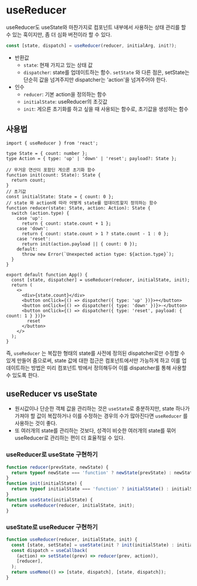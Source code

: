 # useReducer

useReducer도 useState와 마찬가지로 컴포넌트 내부에서 사용하는 상태 관리를 할 수 있는 훅이지만, 좀 더 심화 버전이라 할 수 있다.

```js
const [state, dispatch] = useReducer(reducer, initialArg, init?);
```

- 반환값
  - `state`: 현재 가지고 있는 상태 값
  - `dispatcher`: state를 업데이트하는 함수. `setState` 와 다른 점은, setState는 단순히 값을 넘겨주지만 dispatcher는 'action'을 넘겨주어야 한다.
- 인수
  - `reducer`: 기본 action을 정의하는 함수
  - `initialState`: useReducer의 초깃값
  - `init`: 게으른 초기화를 하고 싶을 때 사용되는 함수로, 초기값을 생성하는 함수

## 사용법

```tsx
import { useReducer } from 'react';

type State = { count: number };
type Action = { type: 'up' | 'down' | 'reset'; payload?: State };

// 무거운 연산이 포함딘 게으른 초기화 함수
function init(count: State): State {
  return count;
}
// 초기값
const initialState: State = { count: 0 };
// state 와 action에 따라 어떻게 state를 업데이트할지 정의하는 함수
function reducer(state: State, action: Action): State {
  switch (action.type) {
    case 'up':
      return { count: state.count + 1 };
    case 'down':
      return { count: state.count > 1 ? state.count - 1 : 0 };
    case 'reset':
      return init(action.payload || { count: 0 });
    default:
      throw new Error(`Unexpected action type: ${action.type}`);
  }
}

export default function App() {
  const [state, dispatcher] = useReducer(reducer, initialState, init);
  return (
    <>
      <div>{state.count}</div>
      <button onClick={() => dispatcher({ type: 'up' })}>+</button>
      <button onClick={() => dispatcher({ type: 'down' })}>-</button>
      <button onClick={() => dispatcher({ type: 'reset', payload: { count: 1 } })}>
        reset
      </button>
    </>
  );
}
```

즉, `useReducer` 는 복잡한 형태의 state를 사전에 정의된 dispatcher로만 수정할 수 있게 만들어 줌으로써, state 값에 대한 접근은 컴포넌트에서만 가능하게 하고 이를 업데이트하는 방법은 미리 컴포넌트 밖에서 정의해두어 이를 dispatcher를 통해 사용할 수 있도록 한다.

## useReducer vs useState

- 원시값이나 단순한 객체 값을 관리하는 것은 `useState`로 충분하지만, state 하나가 가져야 할 값이 복잡하거나 이를 수정하는 경우의 수가 많아진다면 `useReducer` 를 사용하는 것이 좋다.
- 또 여러개의 state를 관리하는 것보다, 성격이 비슷한 여러개의 state를 묶어 useReducer로 관리하는 편이 더 효율적일 수 있다.

### useReducer로 useState 구현하기

```jsx
function reducer(prevState, newState) {
  return typeof newState === 'function' ? newState(prevState) : newState;
}
function init(initialState) {
  return typeof initialState === 'function' ? initialState() : initialState;
}
function useState(initialState) {
  return useReducer(reducer, initialState, init);
}
```

### useState로 useReducer 구현하기

```jsx
function useReducer(reducer, initialState, init) {
  const [state, setState] = useState(init ? init(initialState) : initialState);
  const dispatch = useCallback(
    (action) => setState((prev) => reducer(prev, action)),
    [reducer],
  );
  return useMemo(() => [state, dispatch], [state, dispatch]);
}
```
